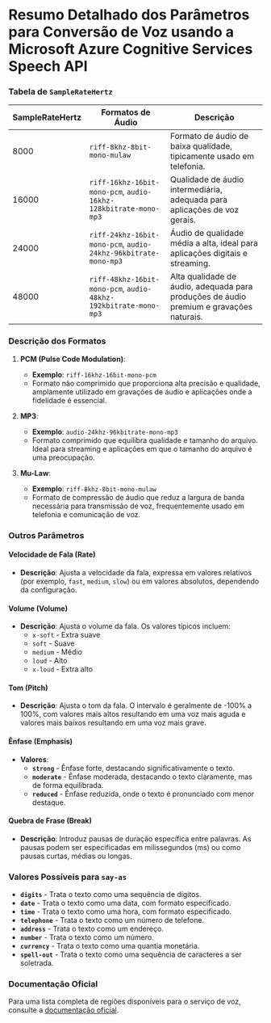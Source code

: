 # Resumo Detalhado dos Parâmetros para Conversão de Voz usando a Microsoft Azure Cognitive Services Speech API

### Tabela de `SampleRateHertz`

| **SampleRateHertz** | **Formatos de Áudio**                                          | **Descrição**                                                              |
|---------------------|---------------------------------------------------------------|----------------------------------------------------------------------------|
| 8000                | `riff-8khz-8bit-mono-mulaw`                                    | Formato de áudio de baixa qualidade, tipicamente usado em telefonia.        |
| 16000               | `riff-16khz-16bit-mono-pcm`, `audio-16khz-128kbitrate-mono-mp3` | Qualidade de áudio intermediária, adequada para aplicações de voz gerais.  |
| 24000               | `riff-24khz-16bit-mono-pcm`, `audio-24khz-96kbitrate-mono-mp3`  | Áudio de qualidade média a alta, ideal para aplicações digitais e streaming.|
| 48000               | `riff-48khz-16bit-mono-pcm`, `audio-48khz-192kbitrate-mono-mp3` | Alta qualidade de áudio, adequada para produções de áudio premium e gravações naturais.|

### Descrição dos Formatos

1. **PCM (Pulse Code Modulation)**:
   - **Exemplo**: `riff-16khz-16bit-mono-pcm`
   - Formato não comprimido que proporciona alta precisão e qualidade, amplamente utilizado em gravações de áudio e aplicações onde a fidelidade é essencial.

2. **MP3**:
   - **Exemplo**: `audio-24khz-96kbitrate-mono-mp3`
   - Formato comprimido que equilibra qualidade e tamanho do arquivo. Ideal para streaming e aplicações em que o tamanho do arquivo é uma preocupação.

3. **Mu-Law**:
   - **Exemplo**: `riff-8khz-8bit-mono-mulaw`
   - Formato de compressão de áudio que reduz a largura de banda necessária para transmissão de voz, frequentemente usado em telefonia e comunicação de voz.

### Outros Parâmetros

#### Velocidade de Fala (Rate)
   - **Descrição**: Ajusta a velocidade da fala, expressa em valores relativos (por exemplo, `fast`, `medium`, `slow`) ou em valores absolutos, dependendo da configuração.

#### Volume (Volume)
   - **Descrição**: Ajusta o volume da fala. Os valores típicos incluem:
     - `x-soft` - Extra suave
     - `soft` - Suave
     - `medium` - Médio
     - `loud` - Alto
     - `x-loud` - Extra alto

#### Tom (Pitch)
   - **Descrição**: Ajusta o tom da fala. O intervalo é geralmente de -100% a 100%, com valores mais altos resultando em uma voz mais aguda e valores mais baixos resultando em uma voz mais grave.

#### Ênfase (Emphasis)
   - **Valores**:
     - **`strong`** - Ênfase forte, destacando significativamente o texto.
     - **`moderate`** - Ênfase moderada, destacando o texto claramente, mas de forma equilibrada.
     - **`reduced`** - Ênfase reduzida, onde o texto é pronunciado com menor destaque.

#### Quebra de Frase (Break)
   - **Descrição**: Introduz pausas de duração específica entre palavras. As pausas podem ser especificadas em milissegundos (ms) ou como pausas curtas, médias ou longas.

### Valores Possíveis para `say-as`

- **`digits`** - Trata o texto como uma sequência de dígitos.
- **`date`** - Trata o texto como uma data, com formato especificado.
- **`time`** - Trata o texto como uma hora, com formato especificado.
- **`telephone`** - Trata o texto como um número de telefone.
- **`address`** - Trata o texto como um endereço.
- **`number`** - Trata o texto como um número.
- **`currency`** - Trata o texto como uma quantia monetária.
- **`spell-out`** - Trata o texto como uma sequência de caracteres a ser soletrada.

### Documentação Oficial

Para uma lista completa de regiões disponíveis para o serviço de voz, consulte a [documentação oficial](https://learn.microsoft.com/en-us/azure/ai-services/speech-service/).

